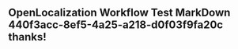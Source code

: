 <properties
ms.topic="hero-topic"
ms.test1="hero-topic"
ms.test2="test"/>

## OpenLocalization Workflow Test MarkDown 440f3acc-8ef5-4a25-a218-d0f03f9fa20c thanks!
